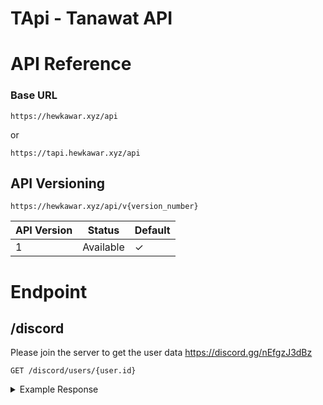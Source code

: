 # TApi - Tanawat API

# API Reference

### Base URL

```
https://hewkawar.xyz/api
```

or

```
https://tapi.hewkawar.xyz/api
```

## API Versioning

`https://hewkawar.xyz/api/v{version_number}`

| API Version | Status    | Default |
| ----------- | --------- | ------- |
| 1           | Available | ✓       |

# Endpoint

## /discord

Please join the server to get the user data
https://discord.gg/nEfgzJ3dBz

```
GET /discord/users/{user.id}
```

<details>
  <summary>Example Response</summary>

```json
{
  "user": {
    "id": "758681611251744788",
    "bot": false,
    "system": false,
    "flags": 4194560,
    "username": "hewkawar",
    "globalName": "HewkawAr",
    "discriminator": "0",
    "avatar": "429703f71598d7f9f2d851c4005226ca",
    "avatarDecoration": null,
    "createdTimestamp": 1600954191745,
    "defaultAvatarURL": "https://cdn.discordapp.com/embed/avatars/1.png",
    "tag": "hewkawar",
    "avatarURL": "https://cdn.discordapp.com/avatars/758681611251744788/429703f71598d7f9f2d851c4005226ca.webp",
    "displayAvatarURL": "https://cdn.discordapp.com/avatars/758681611251744788/429703f71598d7f9f2d851c4005226ca.webp"
  },
  "presence": "dnd",
  "activities": [
    {
      "name": "Visual Studio Code",
      "type": 0,
      "url": null,
      "details": "📃 TApi-Docs | Bugs 0",
      "state": "📂 README.md:29:12",
      "applicationId": "810516608442695700",
      "timestamps": {
        "start": "2024-09-15T06:03:44.900Z",
        "end": null
      },
      "party": null,
      "syncId": null,
      "assets": {
        "largeText": "Editing a MARKDOWN file",
        "smallText": "Visual Studio Code",
        "largeImage": "mp:external/upBsApcxBvN1KsYpnaBGo2gpIMtYbUQ9ZI90L8HdtgU/https/raw.githubusercontent.com/LeonardSSH/vscord/main/assets/icons/markdown.png",
        "smallImage": "mp:external/Joitre7BBxO-F2IaS7R300AaAcixAvPu3WD1YchRgdc/https/raw.githubusercontent.com/LeonardSSH/vscord/main/assets/icons/vscode.png"
      },
      "flags": 1,
      "emoji": null,
      "buttons": ["Active Label Button 1"],
      "createdTimestamp": 1726381021915
    }
  ]
}
```

</details>

